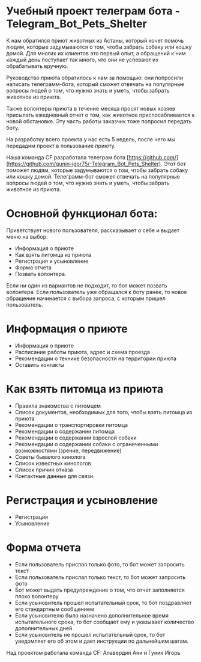 #  Учебный проект телеграм бота -Telegram_Bot_Pets_Shelter
К нам обратился приют животных из Астаны, который хочет помочь людям, которые задумываются о том, чтобы забрать собаку или кошку домой. Для многих их клиентов это первый опыт, а обращений к ним каждый день поступает так много, что они не успевают их обрабатывать вручную. 

Руководство приюта обратилось к нам за помощью: они попросили написать телеграмм-бота, который сможет отвечать на популярные вопросы людей о том, что нужно знать и уметь, чтобы забрать животное из приюта. 

Также волонтеры приюта в течение месяца просят новых хозяев присылать ежедневный отчет о том, как животное приспосабливается к новой обстановке. Эту часть работы заказчик тоже попросил передать боту. 

На разработку всего проекта у нас есть 5 недель, после чего мы передадим проект 
в пользование приюту. 

Наша команда CF разработала  телеграм бота [https://github.com/](https://github.com/gunin-igor75/-Telegram_Bot_Pets_Shelter). Этот бот поможет людям, которые задумываются о том, чтобы забрать собаку или кошку домой. 
Телеграмм-бот сможет отвечать на популярные вопросы людей о том, что нужно знать и уметь, чтобы забрать животное из приюта. 

# Основной функционал бота:
Приветствует нового пользователя, рассказывает о себе и выдает меню на выбор:
* Информация о приюте
* Как взять питомца из приюта
* Регистрация и усыновление
* Форма отчета
* Позвать волонтера.

Если ни один из вариантов не подходит, то бот может позвать волонтера.
Если пользователь уже обращался к боту ранее, то новое обращение начинается с выбора запроса, с которым пришел пользователь.

# Информация о приюте
* Информация о приюте
* Расписание работы приюта, адрес и схема проезда
* Рекомендации о технике безопасности на территории приюта
* Оставить контакты

# Как взять питомца из приюта
* Правила знакомства с питомцем
* Список документов, необходимых для того, чтобы взять питомца из приюта
* Рекомендации о транспортировки питомца
* Рекомендации о содержании питомца
* Рекомендации о содержании взрослой собаки
* Рекомендации о содержании собаки с ограниченными возможностями (зрение, передвижение)
* Советы бывалого кинолога 
* Список известных кинологов
* Список причин отказа
* Контактные данные для связи.

# Регистрация и усыновление
* Регистрация 
* Усыновление

# Форма отчета
* Если пользователь прислал только фото, то бот может запросить текст
* Если пользователь прислал только текст, то бот может запросить фото
* Бот может выдать предупреждение о том, что отчет заполняется плохо волонтеру
* Если усыновитель прошел испытательный срок, то бот поздравляет его стандартным сообщением
* Если усыновителю было назначено дополнительное время испытательного срока, то бот сообщает ему и указывает количество дополнительных дней
* Если усыновитель не прошел испытательный срок, то бот уведомляет его об этом и дает инструкции по дальнейшим шагам.

Над проектом работала команда CF:
Алавердян Ани и Гунин Игорь
